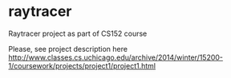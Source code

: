 raytracer
=========

Raytracer project as part of CS152 course

Please, see project description here
http://www.classes.cs.uchicago.edu/archive/2014/winter/15200-1/coursework/projects/project1/project1.html
